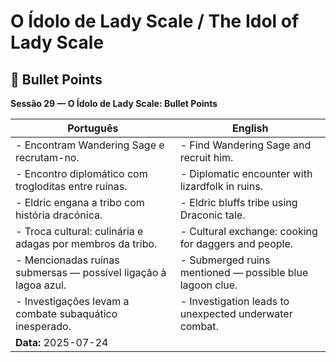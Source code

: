 # O Ídolo de Lady Scale / The Idol of Lady Scale
## 📌 Bullet Points  
**Sessão 29 — O Ídolo de Lady Scale: Bullet Points**

| Português                                                       | English                                                  |
| --------------------------------------------------------------- | -------------------------------------------------------- |
| - Encontram Wandering Sage e recrutam-no.                       | - Find Wandering Sage and recruit him.                   |
| - Encontro diplomático com trogloditas entre ruínas.            | - Diplomatic encounter with lizardfolk in ruins.         |
| - Eldric engana a tribo com história dracónica.                 | - Eldric bluffs tribe using Draconic tale.               |
| - Troca cultural: culinária e adagas por membros da tribo.      | - Cultural exchange: cooking for daggers and people.     |
| - Mencionadas ruínas submersas — possível ligação à lagoa azul. | - Submerged ruins mentioned — possible blue lagoon clue. |
| - Investigações levam a combate subaquático inesperado.         | - Investigation leads to unexpected underwater combat.   |
| **Data:** 2025-07-24                                            |                                                          |
